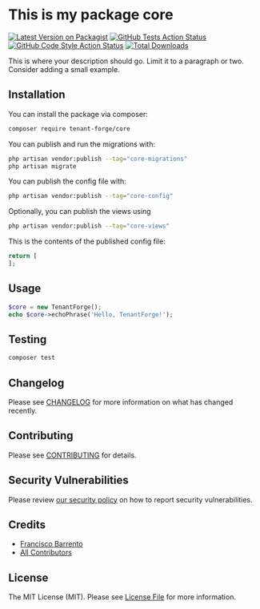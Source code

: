 # This is my package core

[![Latest Version on Packagist](https://img.shields.io/packagist/v/tenant-forge/core.svg?style=flat-square)](https://packagist.org/packages/tenant-forge/core)
[![GitHub Tests Action Status](https://img.shields.io/github/actions/workflow/status/tenant-forge/core/run-tests.yml?branch=main&label=tests&style=flat-square)](https://github.com/tenant-forge/core/actions?query=workflow%3Arun-tests+branch%3Amain)
[![GitHub Code Style Action Status](https://img.shields.io/github/actions/workflow/status/tenant-forge/core/fix-php-code-style-issues.yml?branch=main&label=code%20style&style=flat-square)](https://github.com/tenant-forge/core/actions?query=workflow%3A"Fix+PHP+code+styling"+branch%3Amain)
[![Total Downloads](https://img.shields.io/packagist/dt/tenant-forge/core.svg?style=flat-square)](https://packagist.org/packages/tenant-forge/core)



This is where your description should go. Limit it to a paragraph or two. Consider adding a small example.

## Installation

You can install the package via composer:

```bash
composer require tenant-forge/core
```

You can publish and run the migrations with:

```bash
php artisan vendor:publish --tag="core-migrations"
php artisan migrate
```

You can publish the config file with:

```bash
php artisan vendor:publish --tag="core-config"
```

Optionally, you can publish the views using

```bash
php artisan vendor:publish --tag="core-views"
```

This is the contents of the published config file:

```php
return [
];
```

## Usage

```php
$core = new TenantForge();
echo $core->echoPhrase('Hello, TenantForge!');
```

## Testing

```bash
composer test
```

## Changelog

Please see [CHANGELOG](CHANGELOG.md) for more information on what has changed recently.

## Contributing

Please see [CONTRIBUTING](.github/CONTRIBUTING.md) for details.

## Security Vulnerabilities

Please review [our security policy](../../security/policy) on how to report security vulnerabilities.

## Credits

- [Francisco Barrento](https://github.com/fbarrento)
- [All Contributors](../../contributors)

## License

The MIT License (MIT). Please see [License File](LICENSE.md) for more information.
